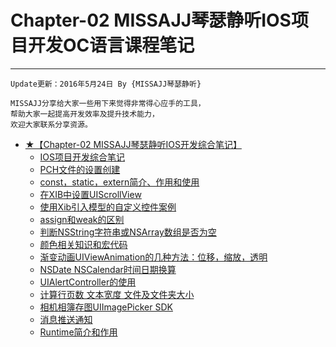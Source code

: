 # Chapter-02  MISSAJJ琴瑟静听IOS项目开发OC语言课程笔记
---
```objc
Update更新：2016年5月24日 By {MISSAJJ琴瑟静听}
```

```
MISSAJJ分享给大家一些用下来觉得非常得心应手的工具，
帮助大家一起提高开发效率及提升技术能力，
欢迎大家联系分享资源。 
```

* [★【Chapter-02  MISSAJJ琴瑟静听IOS开发综合笔记】](README.md)
   * [IOS项目开发综合笔记](iosxiang_mu_kai_fa_zong_he_bi_ji.md)
   * [PCH文件的设置创建](pchwen_jian_de_she_zhi_chuang_jian.md)
   * [const，static，extern简介、作用和使用](conststaticexternjian_jie_3001_zuo_yong_he_shi_yon.md)
   * [在XIB中设置UIScrollView](zaixib_zhong_she_zhi_uiscrollview.md)
   * [使用Xib引入模型的自定义控件案例](shi_yong_xib_yin_ru_mo_xing_de_zi_ding_yi_kong_jia.md)
   * [assign和weak的区别](assignhe_weak_de_qu_bie.md)
   * [判断NSString字符串或NSArray数组是否为空](panduan_nsstring_zi_fu_chuan_huo_nsarray_shu_zu_sh.md)
   * [颜色相关知识和宏代码](yan_se_xiang_guan_zhi_shi_he_hong_dai_ma.md)
   * [渐变动画UIViewAnimation的几种方法：位移，缩放，透明](jian_bian_dong_hua_uiviewanimation_de_ji_zhong_fan.md)
   * [NSDate NSCalendar时间日期换算](nsdate_nscalendarshi_jian_ri_qi_huan_suan.md)
   * [UIAlertController的使用](uialertcontrollerde_shi_yong.md)
   * [计算行页数 文本宽度 文件及文件夹大小](ji_suan_xing_ye_shu_wen_ben_kuan_du_wen_jian_ji_we.md)
   * [相机相簿存图UIImagePicker SDK](xiang_jixiang_bu_cun_tu_uiimagepicker_sdk.md)
   * [消息推送通知](xiao_xi_tui_song_tong_zhi.md)
   * [Runtime简介和作用](runtimejian_jie_he_zuo_yong.md)